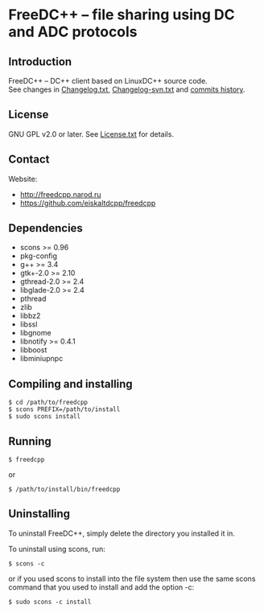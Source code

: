 # FreeDC++ &ndash; file sharing using DC and ADC protocols

Introduction
------------
FreeDC++ &ndash; DC++ client based on LinuxDC++ source code.<br/>
See changes in [Changelog.txt](https://github.com/eiskaltdcpp/freedcpp/blob/master/Changelog.txt), [Changelog-svn.txt](https://github.com/eiskaltdcpp/freedcpp/blob/master/Changelog-svn.txt) and [commits history](https://github.com/eiskaltdcpp/freedcpp/commits/master).

License
-------
GNU GPL v2.0 or later. See [License.txt](https://github.com/eiskaltdcpp/freedcpp/blob/master/License.txt) for details.

Contact
-------
Website:
* http://freedcpp.narod.ru
* https://github.com/eiskaltdcpp/freedcpp

Dependencies
------------
* scons >= 0.96
* pkg-config
* g++ >= 3.4
* gtk+-2.0 >= 2.10
* gthread-2.0 >= 2.4
* libglade-2.0 >= 2.4
* pthread
* zlib
* libbz2
* libssl
* libgnome
* libnotify >= 0.4.1
* libboost
* libminiupnpc

Compiling and installing
------------------------
```
$ cd /path/to/freedcpp
$ scons PREFIX=/path/to/install
$ sudo scons install

```

Running
-------
```
$ freedcpp
```
or
```
$ /path/to/install/bin/freedcpp
```

Uninstalling
------------
To uninstall FreeDC++, simply delete the directory you installed it in.

To uninstall using scons, run:
```
$ scons -c
```

or if you used scons to install into the file system then use the same scons command that you used to install and add the option -c:
```
$ sudo scons -c install
```

